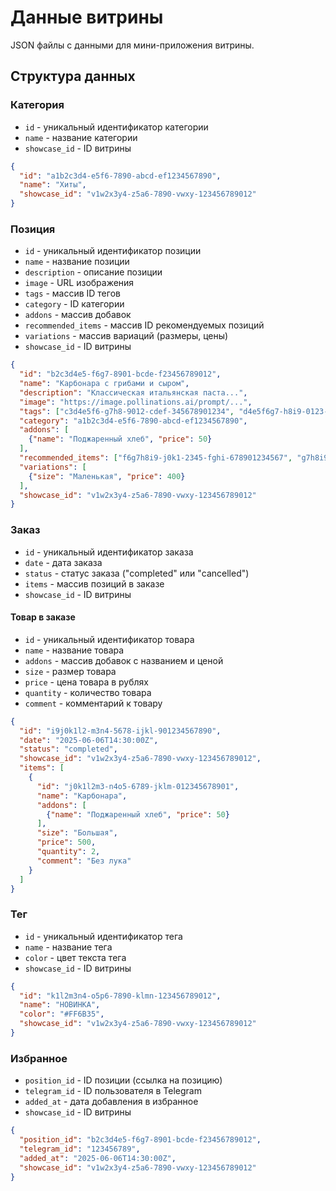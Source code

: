 # Данные витрины

JSON файлы с данными для мини-приложения витрины.

## Структура данных

### Категория
- `id` - уникальный идентификатор категории
- `name` - название категории
- `showcase_id` - ID витрины

```json
{
  "id": "a1b2c3d4-e5f6-7890-abcd-ef1234567890",
  "name": "Хиты",
  "showcase_id": "v1w2x3y4-z5a6-7890-vwxy-123456789012"
}
```

### Позиция
- `id` - уникальный идентификатор позиции
- `name` - название позиции
- `description` - описание позиции
- `image` - URL изображения
- `tags` - массив ID тегов
- `category` - ID категории
- `addons` - массив добавок
- `recommended_items` - массив ID рекомендуемых позиций
- `variations` - массив вариаций (размеры, цены)
- `showcase_id` - ID витрины

```json
{
  "id": "b2c3d4e5-f6g7-8901-bcde-f23456789012",
  "name": "Карбонара с грибами и сыром",
  "description": "Классическая итальянская паста...",
  "image": "https://image.pollinations.ai/prompt/...",
  "tags": ["c3d4e5f6-g7h8-9012-cdef-345678901234", "d4e5f6g7-h8i9-0123-defg-456789012345"],
  "category": "a1b2c3d4-e5f6-7890-abcd-ef1234567890",
  "addons": [
    {"name": "Поджаренный хлеб", "price": 50}
  ],
  "recommended_items": ["f6g7h8i9-j0k1-2345-fghi-678901234567", "g7h8i9j0-k1l2-3456-ghij-789012345678"],
  "variations": [
    {"size": "Маленькая", "price": 400}
  ],
  "showcase_id": "v1w2x3y4-z5a6-7890-vwxy-123456789012"
}
```

### Заказ
- `id` - уникальный идентификатор заказа
- `date` - дата заказа
- `status` - статус заказа ("completed" или "cancelled")
- `items` - массив позиций в заказе
- `showcase_id` - ID витрины

#### Товар в заказе
- `id` - уникальный идентификатор товара
- `name` - название товара
- `addons` - массив добавок с названием и ценой
- `size` - размер товара
- `price` - цена товара в рублях
- `quantity` - количество товара
- `comment` - комментарий к товару

```json
{
  "id": "i9j0k1l2-m3n4-5678-ijkl-901234567890",
  "date": "2025-06-06T14:30:00Z",
  "status": "completed",
  "showcase_id": "v1w2x3y4-z5a6-7890-vwxy-123456789012",
  "items": [
    {
      "id": "j0k1l2m3-n4o5-6789-jklm-012345678901",
      "name": "Карбонара",
      "addons": [
        {"name": "Поджаренный хлеб", "price": 50}
      ],
      "size": "Большая",
      "price": 500,
      "quantity": 2,
      "comment": "Без лука"
    }
  ]
}
```

### Тег
- `id` - уникальный идентификатор тега
- `name` - название тега
- `color` - цвет текста тега
- `showcase_id` - ID витрины

```json
{
  "id": "k1l2m3n4-o5p6-7890-klmn-123456789012",
  "name": "НОВИНКА",
  "color": "#FF6B35",
  "showcase_id": "v1w2x3y4-z5a6-7890-vwxy-123456789012"
}
```

### Избранное
- `position_id` - ID позиции (ссылка на позицию)
- `telegram_id` - ID пользователя в Telegram
- `added_at` - дата добавления в избранное
- `showcase_id` - ID витрины

```json
{
  "position_id": "b2c3d4e5-f6g7-8901-bcde-f23456789012",
  "telegram_id": "123456789",
  "added_at": "2025-06-06T14:30:00Z",
  "showcase_id": "v1w2x3y4-z5a6-7890-vwxy-123456789012"
}
```
